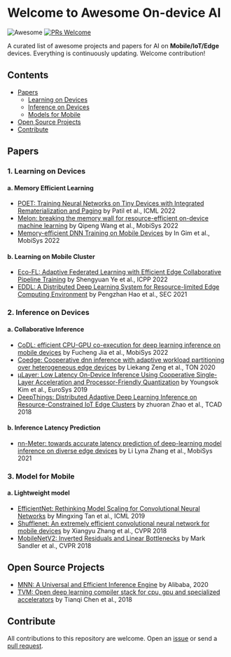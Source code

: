# Welcome to Awesome On-device AI
![Awesome](https://awesome.re/badge.svg) [![PRs Welcome](https://img.shields.io/badge/PRs-welcome-brightgreen.svg)](https://github.com/ysyisyourbrother/awesome-mlsys-mobile/pulls)

A curated list of awesome projects and papers for AI on **Mobile/IoT/Edge** devices. Everything is continuously updating. Welcome contribution!

## Contents

- [Papers](#papers)
  - [Learning on Devices](#1.-learning-on-devices)
  - [Inference on Devices](#2.-inference-on-devices)
  - [Models for Mobile](#3.-model-for-mobile)
- [Open Source Projects](#open-source-projects)
- [Contribute](#Contribute)

## Papers

### 1. Learning on Devices

#### a. Memory Efficient Learning

- [POET: Training Neural Networks on Tiny Devices with Integrated Rematerialization and Paging](https://proceedings.mlr.press/v162/patil22b/patil22b.pdf) by Patil et al., ICML 2022
- [Melon: breaking the memory wall for resource-efficient on-device machine learning](https://xumengwei.github.io/files/MobiSys22-Melo.pdf) by Qipeng Wang et al., MobiSys 2022
- [Memory-efficient DNN Training on Mobile Devices](https://dl.acm.org/doi/abs/10.1145/3498361.3539765) by In Gim et al., MobiSys 2022

#### b. Learning on Mobile Cluster

- [Eco-FL: Adaptive Federated Learning with Efficient Edge Collaborative Pipeline Training](https://ssl.linklings.net/conferences/icpp/icpp2022_program/views/includes/files/pap117s3-file1.pdf) by Shengyuan Ye et al., ICPP 2022
- [EDDL: A Distributed Deep Learning System for Resource-limited Edge Computing Environment](https://buzhangy.github.io/publication/eddl-sec21.pdf) by Pengzhan Hao et al., SEC 2021



### 2. Inference on Devices

#### a. Collaborative Inference

- [CoDL: efficient CPU-GPU co-execution for deep learning inference on mobile devices](https://chrisplus.me/assets/pdf/mobisys22-CoDL.pdf) by Fucheng Jia et al., MobiSys 2022
- [Coedge: Cooperative dnn inference with adaptive workload partitioning over heterogeneous edge devices](https://ieeexplore.ieee.org/abstract/document/9296560/) by Liekang Zeng et al., TON 2020
- [μLayer: Low Latency On-Device Inference Using Cooperative Single-Layer Acceleration and Processor-Friendly Quantization](https://dl.acm.org/doi/abs/10.1145/3302424.3303950) by Youngsok Kim et al., EuroSys 2019
- [DeepThings: Distributed Adaptive Deep Learning Inference on Resource-Constrained IoT Edge Clusters](https://ieeexplore.ieee.org/stamp/stamp.jsp?tp=&arnumber=8493499) by zhuoran Zhao et al., TCAD 2018

#### b. Inference Latency Prediction

- [nn-Meter: towards accurate latency prediction of deep-learning model inference on diverse edge devices](https://dl.acm.org/doi/abs/10.1145/3458864.3467882) by Li Lyna Zhang et al., MobiSys 2021



### 3. Model for Mobile

#### a. Lightweight model

- [EfficientNet: Rethinking Model Scaling for Convolutional Neural Networks](http://proceedings.mlr.press/v97/tan19a/tan19a.pdf) by Mingxing Tan et al., ICML 2019
- [Shufflenet: An extremely efficient convolutional neural network for mobile devices](http://openaccess.thecvf.com/content_cvpr_2018/html/Zhang_ShuffleNet_An_Extremely_CVPR_2018_paper.html) by Xiangyu Zhang et al., CVPR 2018
- [MobileNetV2: Inverted Residuals and Linear Bottlenecks](https://openaccess.thecvf.com/content_cvpr_2018/papers/Sandler_MobileNetV2_Inverted_Residuals_CVPR_2018_paper.pdf) by Mark Sandler et al., CVPR 2018



## Open Source Projects

- [MNN: A Universal and Efficient Inference Engine](https://github.com/alibaba/MNN) by Alibaba, 2020
- [TVM: Open deep learning compiler stack for cpu, gpu and specialized accelerators](https://github.com/apache/tvm) by Tianqi Chen et al., 2018


## Contribute

All contributions to this repository are welcome. Open an [issue](https://github.com/ysyisyourbrother/awesome-mlsys-mobile/issues) or send a [pull request](https://github.com/ysyisyourbrother/awesome-mlsys-mobile/pulls).
